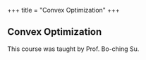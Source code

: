 +++
title = "Convex Optimization"
+++

## Convex Optimization

This course was taught by Prof. Bo-ching Su.
